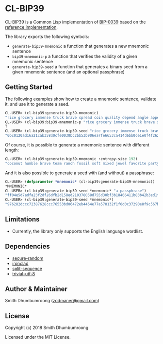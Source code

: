 # CL-BIP39

CL-BIP39 is a Common Lisp implementation of [BIP-0039](https://github.com/bitcoin/bips/blob/master/bip-0039.mediawiki) based on the [reference implementation](https://github.com/trezor/python-mnemonic).

The library exports the following symbols:

* `generate-bip39-mnemonic` a function that generates a new mnemonic sentence
* `bip39-mnemonic-p` a function that verifies the validity of a given mnemonic sentence
* `generate-bip39-seed` a function that generates a binary seed from a given mnemonic sentence (and an optional passphrase)

## Getting Started

The following examples show how to create a mnemonic sentence,
validate it, and use it to generate a seed.

````lisp
CL-USER> (cl-bip39:generate-bip39-mnemonic)
"rice grocery immense truck brave spread coin quality depend angle appear stuff"
CL-USER> (cl-bip39:bip39-mnemonic-p "rice grocery immense truck brave spread coin quality depend angle appear stuff")
T
CL-USER> (cl-bip39:generate-bip39-seed "rice grocery immense truck brave spread coin quality depend angle appear stuff")
"0bc0120ad16a21cab358d0cfe0030bc2bb53b906ea7fe6653ca414d6bb0ce1e0f4f262479164a5480f9d110c6fec017738dfb64bba347386f3a455d9213cf015"
````

Of course, it is possible to generate a mnemonic sentence with different length:

````lisp
CL-USER> (cl-bip39:generate-bip39-mnemonic :entropy-size 192)
"coconut humble brave team ranch fossil soft mixed jewel favorite party tumble evil science february wealth visual labor"
````

And it is also possible to generate a seed with (and without) a passphrase:

````lisp
CL-USER> (defparameter *mnemonic* (cl-bip39:generate-bip39-mnemonic))
*MNEMONIC*
CL-USER> (cl-bip39:generate-bip39-seed *mnemonic* "a-passphrase")
"ff04e5d7adfa23f2df26dfb2d158ed210378058d755d30bf3b18466411b83b42b3ed1f2043abd19310bd40c06c022cf8bc8baf626b1c673df48aa0cd0b27c03a"
CL-USER> (cl-bip39:generate-bip39-seed *mnemonic*)
"976282dccc72387628ccc76553bd06472eb4464e77a578132f1f0d0c37290e8f9c567ba7ab0390d175a742555fb55c8de6798c67c9302234803013d47e6651a4"
````

## Limitations

* Currently, the library only supports the English language wordlist.

## Dependencies

* [secure-random](https://github.com/avodonosov/secure-random)
* [ironclad](http://method-combination.net/lisp/ironclad/)
* [split-sequence](https://github.com/sharplispers/split-sequence)
* [trivial-utf-8](https://common-lisp.net/project/trivial-utf-8/)

## Author & Maintainer

Smith Dhumbumroong (<zodmaner@gmail.com>)

## License

Copyright (c) 2018 Smith Dhumbumroong

Licensed under the MIT License.

